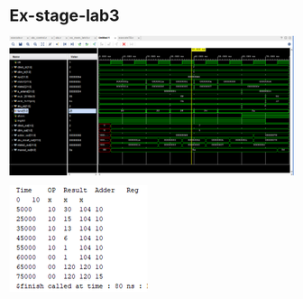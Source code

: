# Ex-stage-lab3

![executeTB waveform](https://github.com/gaonjc/Ex-stage-lab3/blob/main/testbenchwaveformexstage.png)

![tcl output](https://github.com/gaonjc/Ex-stage-lab3/blob/main/tcloutput.png)
